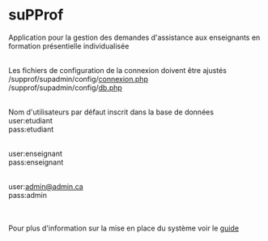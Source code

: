 # suPProf
 Application pour la gestion des demandes d'assistance aux enseignants en formation présentielle individualisée <br/><br/>


Les fichiers de configuration de la connexion doivent être ajustés<br/>
/supprof/supadmin/config/[connexion.php](supadmin/config/connexion.php)<br/>
/supprof/supadmin/config/[db.php](supadmin/config/db.php)<br/><br/>

Nom d'utilisateurs par défaut inscrit dans la base de données<br/>
user:etudiant<br/>
pass:etudiant<br/><br/>

user:enseignant<br/>
pass:enseignant<br/><br/>

user:admin@admin.ca<br/>
pass:admin<br/><br/><br/>

Pour plus d'information sur la mise en place du système voir le [guide](docs/admins/Guide-de-mise-en-place-du-serveur-Ubuntu-pour-suPProf.pdf)


